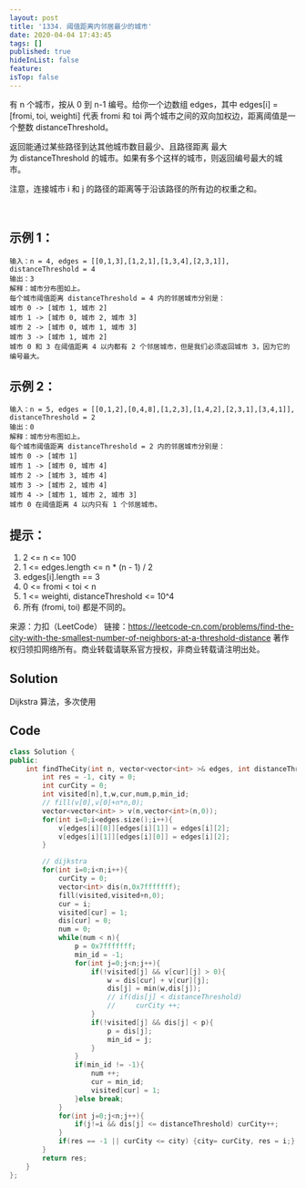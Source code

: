 ```yaml
---
layout: post
title: '1334. 阈值距离内邻居最少的城市'
date: 2020-04-04 17:43:45
tags: []
published: true
hideInList: false
feature: 
isTop: false
---
```

有 n 个城市，按从 0 到 n-1 编号。给你一个边数组 edges，其中 edges[i] = [fromi, toi, weighti] 代表 fromi 和 toi 两个城市之间的双向加权边，距离阈值是一个整数 distanceThreshold。

返回能通过某些路径到达其他城市数目最少、且路径距离 最大 为 distanceThreshold 的城市。如果有多个这样的城市，则返回编号最大的城市。

注意，连接城市 i 和 j 的路径的距离等于沿该路径的所有边的权重之和。

 

## 示例 1：
```
输入：n = 4, edges = [[0,1,3],[1,2,1],[1,3,4],[2,3,1]], distanceThreshold = 4
输出：3
解释：城市分布图如上。
每个城市阈值距离 distanceThreshold = 4 内的邻居城市分别是：
城市 0 -> [城市 1, 城市 2] 
城市 1 -> [城市 0, 城市 2, 城市 3] 
城市 2 -> [城市 0, 城市 1, 城市 3] 
城市 3 -> [城市 1, 城市 2] 
城市 0 和 3 在阈值距离 4 以内都有 2 个邻居城市，但是我们必须返回城市 3，因为它的编号最大。
```
## 示例 2：


```
输入：n = 5, edges = [[0,1,2],[0,4,8],[1,2,3],[1,4,2],[2,3,1],[3,4,1]], distanceThreshold = 2
输出：0
解释：城市分布图如上。 
每个城市阈值距离 distanceThreshold = 2 内的邻居城市分别是：
城市 0 -> [城市 1] 
城市 1 -> [城市 0, 城市 4] 
城市 2 -> [城市 3, 城市 4] 
城市 3 -> [城市 2, 城市 4]
城市 4 -> [城市 1, 城市 2, 城市 3] 
城市 0 在阈值距离 4 以内只有 1 个邻居城市。
```

## 提示：

1. 2 <= n <= 100
2. 1 <= edges.length <= n * (n - 1) / 2
3. edges[i].length == 3
4. 0 <= fromi < toi < n
5. 1 <= weighti, distanceThreshold <= 10^4
6. 所有 (fromi, toi) 都是不同的。

来源：力扣（LeetCode）
链接：https://leetcode-cn.com/problems/find-the-city-with-the-smallest-number-of-neighbors-at-a-threshold-distance
著作权归领扣网络所有。商业转载请联系官方授权，非商业转载请注明出处。


## Solution

Dijkstra 算法，多次使用

## Code

```c++
class Solution {
public:
    int findTheCity(int n, vector<vector<int> >& edges, int distanceThreshold) {
        int res = -1, city = 0;
        int curCity = 0;
        int visited[n],t,w,cur,num,p,min_id;
        // fill(v[0],v[0]+n*n,0);
        vector<vector<int> > v(n,vector<int>(n,0));
        for(int i=0;i<edges.size();i++){
            v[edges[i][0]][edges[i][1]] = edges[i][2];
            v[edges[i][1]][edges[i][0]] = edges[i][2];
        }

        // dijkstra
        for(int i=0;i<n;i++){
            curCity = 0;
            vector<int> dis(n,0x7fffffff);
            fill(visited,visited+n,0);
            cur = i;
            visited[cur] = 1;
            dis[cur] = 0;
            num = 0;
            while(num < n){
                p = 0x7fffffff;
                min_id = -1;
                for(int j=0;j<n;j++){
                    if(!visited[j] && v[cur][j] > 0){
                        w = dis[cur] + v[cur][j];
                        dis[j] = min(w,dis[j]);
                        // if(dis[j] < distanceThreshold)
                        //     curCity ++;
                    }
                    if(!visited[j] && dis[j] < p){
                        p = dis[j];
                        min_id = j;
                    }
                }
                if(min_id != -1){
                    num ++;
                    cur = min_id;
                    visited[cur] = 1;
                }else break;
            }
            for(int j=0;j<n;j++){
                if(j!=i && dis[j] <= distanceThreshold) curCity++;
            }  
            if(res == -1 || curCity <= city) {city= curCity, res = i;}
        }
        return res;
    }
};

```

